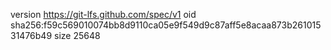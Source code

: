 version https://git-lfs.github.com/spec/v1
oid sha256:f59c569010074bb8d9110ca05e9f549d9c87aff5e8acaa873b26101531476b49
size 25648
